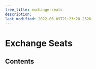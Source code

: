 ```yaml
---
tree_title: exchange-seats
description: 
last_modified: 2022-06-09T21:23:28.2328
---
```


# Exchange Seats

## Contents

